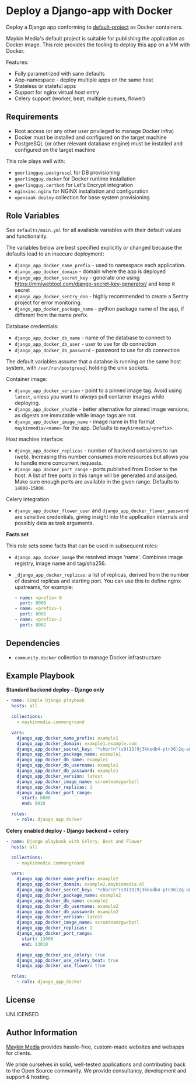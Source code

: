 Deploy a Django-app with Docker
===============================

Deploy a Django app conforming to [default-project][default-project] as Docker containers.

Maykin Media's default project is suitable for publishing the application as Docker
image. This role provides the tooling to deploy this app on a VM with Docker.

Features:

* Fully parametrized with sane defaults
* App-namespace - deploy multiple apps on the same host
* Stateless or stateful apps
* Support for nginx virtual host entry
* Celery support (worker, beat, multiple queues, flower)

Requirements
------------

* Root access (or any other user privileged to manage Docker infra)
* Docker must be installed and configured on the target machine
* PostgreSQL (or other relevant database engine) must be installed and configured on
  the target machine

This role plays well with:

* `geerlingguy.postgresql` for DB provisioning
* `geerlingguy.docker` for Docker runtime installation
* `geerlingguy.certbot` for Let's Encrypt integration
* `nginxinc.nginx` for NGINX installation and configuration
* `openzaak.deploy` collection for base system provisioning

Role Variables
--------------

See `defaults/main.yml` for all available variables with their default values and
functionality.

The variables below are best specified explicitly or changed because the defaults
lead to an insecure deployment:

* `django_app_docker_name_prefix` - used to namespace each application.
* `django_app_docker_domain` - domain where the app is deployed
* `django_app_docker_secret_key` - generate one using
  https://miniwebtool.com/django-secret-key-generator/ and keep it secret
* `django_app_docker_sentry_dsn` - highly recommended to create a Sentry project for
  error monitoring.
* `django_app_docker_package_name` - python package name of the app, if different from
  the name prefix.

Database credentials:

* `django_app_docker_db_name` - name of the database to connect to
* `django_app_docker_db_user` - user to use for db connection
* `django_app_docker_db_password` - password to use for db connection

The default variables assume that a databse is running on the same host system, with
`/var/run/postgresql` holding the unix sockets.

Container image:

* `django_app_docker_version` - point to a pinned image tag. Avoid using `latest`,
  unless you want to _always_ pull container images while deploying.
* `django_app_docker_sha256` - better alternative for pinned image versions, as digests
  are immutable while image tags are not.
* `django_app_docker_image_name` - image name in the format `maykinmedia/<name>` for the
  app. Defaults to `maykinmedia/<prefix>`.

Host machine interface:

* `django_app_docker_replicas` - number of backend containers to run (web). Increasing
  this number consumes more resources but allows you to handle more concurrent requests.
* `django_app_docker_port_range` - ports published from Docker to the host. 
  A list of free ports in this range will be generated and assiged. Make sure
  enough ports are available in the given range. Defaults to `14000-15000`.

Celery integration

* `django_app_docker_flower_user` and `django_app_docker_flower_password` are sensitive
  credentials, giving insight into the application internals and possibly data as task
  arguments.

**Facts set**

This role sets some facts that can be used in subsequent roles:

* `django_app_docker_image` the resolved image 'name'. Combines image registry, image name
  and tag/sha256.

* `_django_app_docker_replicas`: a list of replicas, derived from the number of desired
  replicas and starting port. You can use this to define nginx upstreams, for example:

  ```yaml
  - name: <prefix>-0
    port: 8000
  - name: <prefix>-1
    port: 8001
  - name: <prefix>-2
    port: 8002
  ```

Dependencies
------------

* `community.docker` collection to manage Docker infrastructure

Example Playbook
----------------

**Standard backend deploy - Django only**

```yaml
- name: Simple Django playbook
  hosts: all

  collections:
    - maykinmedia.commonground

  vars:
    django_app_docker_name_prefix: example1
    django_app_docker_domain: example1.example.com
    django_app_docker_secret_key: '*chbr!n^(s9(13(9j3kkodb4-ptn36)2q-a&2u!c6!tu)^53vr'
    django_app_docker_package_name: example1
    django_app_docker_db_name: example1
    django_app_docker_db_username: example1
    django_app_docker_db_password: example1
    django_app_docker_version: latest
    django_app_docker_image_name: scrumteamzgw/bptl
    django_app_docker_replicas: 1
    django_app_docker_port_range: 
      start: 8000
      end: 8010

  roles:
    - role: django_app_docker
```

**Celery enabled deploy - Django backend + celery**

```yaml
- name: Django playbook with Celery, Beat and Flower
  hosts: all

  collections:
    - maykinmedia.commonground

  vars:
    django_app_docker_name_prefix: example2
    django_app_docker_domain: example2.maykinmedia.nl
    django_app_docker_secret_key: '*chbr!n^(s9(13(9j3kkodb4-ptn36)2q-a&2u!c6!tu)^53vr'
    django_app_docker_package_name: example2
    django_app_docker_db_name: example2
    django_app_docker_db_username: example2
    django_app_docker_db_password: example2
    django_app_docker_version: latest
    django_app_docker_image_name: scrumteamzgw/bptl
    django_app_docker_replicas: 1
    django_app_docker_port_range: 
      start: 13000
      end: 13010

    django_app_docker_use_celery: true
    django_app_docker_use_celery_beat: true
    django_app_docker_use_flower: true

  roles:
    - role: django_app_docker
```

License
-------

UNLICENSED

Author Information
------------------

[Maykin Media](https://www.maykinmedia.nl/en/) provides hassle-free, custom-made
websites and webapps for clients.

We pride ourselves in solid, well-tested applications and contributing back to the Open
Source community. We provide consultancy, development and support & hosting.

[default-project]: https://bitbucket.org/maykinmedia/default-project
